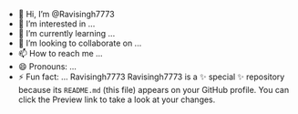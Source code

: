 - 👋 Hi, I’m @Ravisingh7773
- 👀 I’m interested in ...
- 🌱 I’m currently learning ...
- 💞️ I’m looking to collaborate on ...
- 📫 How to reach me ...
- 😄 Pronouns: ...
- ⚡ Fun fact: ...
Ravisingh7773
Ravisingh7773 is a ✨ special ✨ repository because its `README.md` (this file) appears on your GitHub profile.
You can click the Preview link to take a look at your changes.

